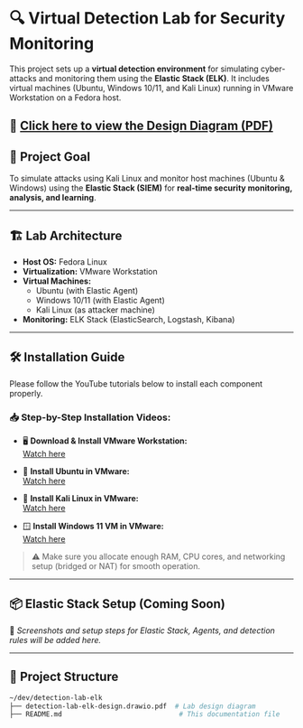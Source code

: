 # 🔍 Virtual Detection Lab for Security Monitoring

This project sets up a **virtual detection environment** for simulating cyber-attacks and monitoring them using the **Elastic Stack (ELK)**. It includes virtual machines (Ubuntu, Windows 10/11, and Kali Linux) running in VMware Workstation on a Fedora host.

📄 [Click here to view the Design Diagram (PDF)](./detection-lab-elk-design.drawio.pdf)
---

## 🧠 Project Goal

To simulate attacks using Kali Linux and monitor host machines (Ubuntu & Windows) using the **Elastic Stack (SIEM)** for **real-time security monitoring, analysis, and learning**.

---

## 🏗️ Lab Architecture

- **Host OS:** Fedora Linux  
- **Virtualization:** VMware Workstation  
- **Virtual Machines:**
  - Ubuntu (with Elastic Agent)
  - Windows 10/11 (with Elastic Agent)
  - Kali Linux (as attacker machine)
- **Monitoring:** ELK Stack (ElasticSearch, Logstash, Kibana)

---

## 🛠️ Installation Guide

Please follow the YouTube tutorials below to install each component properly.

### 📥 Step-by-Step Installation Videos:

- 🖥️ **Download & Install VMware Workstation:**  
  [Watch here](https://www.youtube.com/watch?v=9XiKVjlZJdk)

- 🐧 **Install Ubuntu in VMware:**  
  [Watch here](https://www.youtube.com/watch?v=SgfrHKg81Qc)

- 🐉 **Install Kali Linux in VMware:**  
  [Watch here](https://www.youtube.com/watch?v=jXlVGa1t5P0)

- 🪟 **Install Windows 11 VM in VMware:**  
  [Watch here](https://www.youtube.com/watch?v=EMuw_IN-UOU)

> ⚠️ Make sure you allocate enough RAM, CPU cores, and networking setup (bridged or NAT) for smooth operation.

---

## 📦 Elastic Stack Setup (Coming Soon)

🚧 *Screenshots and setup steps for Elastic Stack, Agents, and detection rules will be added here.*

---

## 📁 Project Structure

```bash
~/dev/detection-lab-elk
├── detection-lab-elk-design.drawio.pdf  # Lab design diagram
├── README.md                             # This documentation file

